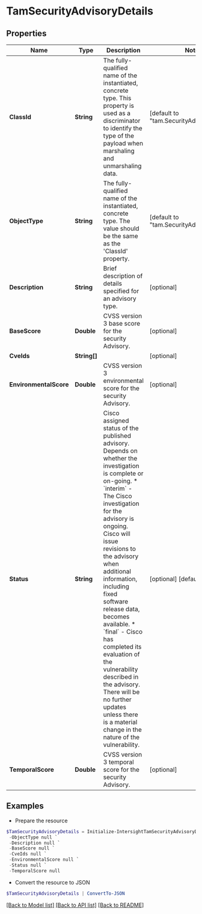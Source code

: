 # TamSecurityAdvisoryDetails
## Properties

Name | Type | Description | Notes
------------ | ------------- | ------------- | -------------
**ClassId** | **String** | The fully-qualified name of the instantiated, concrete type. This property is used as a discriminator to identify the type of the payload when marshaling and unmarshaling data. | [default to "tam.SecurityAdvisoryDetails"]
**ObjectType** | **String** | The fully-qualified name of the instantiated, concrete type. The value should be the same as the &#39;ClassId&#39; property. | [default to "tam.SecurityAdvisoryDetails"]
**Description** | **String** | Brief description of details specified for an advisory type. | [optional] 
**BaseScore** | **Double** | CVSS version 3 base score for the security Advisory. | [optional] 
**CveIds** | **String[]** |  | [optional] 
**EnvironmentalScore** | **Double** | CVSS version 3 environmental score for the security Advisory. | [optional] 
**Status** | **String** | Cisco assigned status of the published advisory. Depends on whether the investigation is complete or on-going. * &#x60;interim&#x60; - The Cisco investigation for the advisory is ongoing. Cisco will issue revisions to the advisory when additional information, including fixed software release data, becomes available. * &#x60;final&#x60; - Cisco has completed its evaluation of the vulnerability described in the advisory. There will be no further updates unless there is a material change in the nature of the vulnerability. | [optional] [default to "interim"]
**TemporalScore** | **Double** | CVSS version 3 temporal score for the security Advisory. | [optional] 

## Examples

- Prepare the resource
```powershell
$TamSecurityAdvisoryDetails = Initialize-IntersightTamSecurityAdvisoryDetails  -ClassId null `
 -ObjectType null `
 -Description null `
 -BaseScore null `
 -CveIds null `
 -EnvironmentalScore null `
 -Status null `
 -TemporalScore null
```

- Convert the resource to JSON
```powershell
$TamSecurityAdvisoryDetails | ConvertTo-JSON
```

[[Back to Model list]](../README.md#documentation-for-models) [[Back to API list]](../README.md#documentation-for-api-endpoints) [[Back to README]](../README.md)

